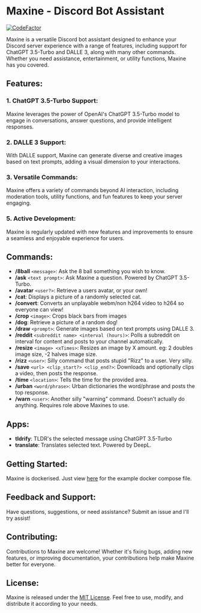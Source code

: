 # Maxine - Discord Bot Assistant

[![CodeFactor](https://www.codefactor.io/repository/github/sasharyder/maxine/badge)](https://www.codefactor.io/repository/github/sasharyder/maxine)

Maxine is a versatile Discord bot assistant designed to enhance your Discord server experience with a range of features, including support for ChatGPT 3.5-Turbo and DALLE 3, along with many other commands. Whether you need assistance, entertainment, or utility functions, Maxine has you covered.

## Features:

### 1. ChatGPT 3.5-Turbo Support:
Maxine leverages the power of OpenAI's ChatGPT 3.5-Turbo model to engage in conversations, answer questions, and provide intelligent responses.

### 2. DALLE 3 Support:
With DALLE support, Maxine can generate diverse and creative images based on text prompts, adding a visual dimension to your interactions.

### 3. Versatile Commands:
Maxine offers a variety of commands beyond AI interaction, including moderation tools, utility functions, and fun features to keep your server engaging.

### 5. Active Development:
Maxine is regularly updated with new features and improvements to ensure a seamless and enjoyable experience for users.

## Commands:

- **/8ball** `<message>`: Ask the 8 ball something you wish to know.
- **/ask** `<text prompt>`: Ask Maxine a question. Powered by ChatGPT 3.5-Turbo.
- **/avatar** `<user?>`: Retrieve a users avatar, or your own!
- **/cat**: Displays a picture of a randomly selected cat.
- **/convert**: Converts an unplayable webm/non h264 video to h264 so everyone can view!
- **/crop** `<image>`: Crops black bars from images
- **/dog**: Retrieve a picture of a random dog!
- **/draw** `<prompt>`:  Generate images based on text prompts using DALLE 3.
- **/reddit** `<subreddit name> <interval (hours)>`: Polls a subreddit on interval for content and posts to your channel automatically.
- **/resize** `<image> <xTimes>`: Resizes an image by X amount. eg: 2 doubles image size, -2 halves image size.
- **/rizz** `<user>`: Silly command that posts stupid "Rizz" to a user. Very silly.
- **/save** `<url> <clip_start?> <clip_end?>`: Downloads and optionally clips a video, then posts the response.
- **/time** `<location>`: Tells the time for the provided area.
- **/urban** `<word/phrase>`: Urban dictionaries the word/phrase and posts the top response.
- **/warn** `<user>`: Another silly "warning" command. Doesn't actually do anything. Requires role above Maxines to use.

## Apps:

- **tldrify**: TLDR's the selected message using ChatGPT 3.5-Turbo
- **translate**: Translates selected text. Powered by DeepL.

## Getting Started:

Maxine is dockerised. Just view [here](/blob/master/docker-compose.example.yml) for the example docker compose file.

## Feedback and Support:

Have questions, suggestions, or need assistance? Submit an issue and I'll try assist!

## Contributing:

Contributions to Maxine are welcome! Whether it's fixing bugs, adding new features, or improving documentation, your contributions help make Maxine better for everyone.

## License:

Maxine is released under the [MIT License](#). Feel free to use, modify, and distribute it according to your needs.